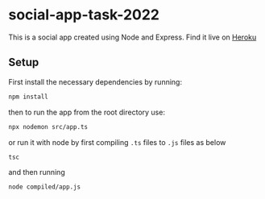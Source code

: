 # social-app-task-2022

This is a social app created using Node and Express. Find it live on [Heroku](https://social-app-acm.herokuapp.com/users)

## Setup

First install the necessary dependencies by running:

```bash
npm install
```

then to run the app from the root directory use:

```bash
npx nodemon src/app.ts
```

or run it with node by first compiling `.ts` files to `.js` files as below

```bash
tsc
```

and then running

```bash
node compiled/app.js
```
